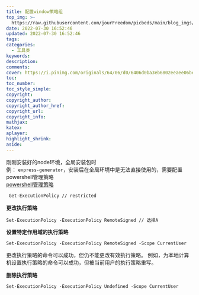 ```yaml
---
title: 配置window策略组
top_img: >-
  https://raw.githubusercontent.com/jourFreedom/picbeds/main/blog_imgs/8ea16b280878493e8b07cd4f33c4b465_9b9b8903ca754025ae8507dbb805525a_thumb.jpg
date: 2022-07-30 16:52:46
updated: 2022-07-30 16:52:46
tags:
categories:
  - 工具类
keywords:
description:
comments:
cover: https://i.pinimg.com/originals/64/06/d0/6406d0ba3eb6802eeaee06bea305196e.jpg
toc:
toc_number:
toc_style_simple:
copyright:
copyright_author:
copyright_author_href:
copyright_url:
copyright_info:
mathjax:
katex:
aplayer:
highlight_shrink:
aside:
---
```



刚刚安装好的node环境，全局安装包时  
  例： `express-generator`，安装后在全局环境中是无法直接使用的，需要配置powershell管理策略  
    [powershell管理策略](https://docs.microsoft.com/zh-cn/powershell/module/microsoft.powershell.core/about/about_execution_policies?view=powershell-7.2 "powershell管理策略")

```bash
 Get-ExecutionPolicy // restricted
```

 **更改执行策略**

```
Set-ExecutionPolicy -ExecutionPolicy RemoteSigned // 选择A
```

**设置特定作用域的执行策略**
  
```
Set-ExecutionPolicy -ExecutionPolicy RemoteSigned -Scope CurrentUser
```

 更改执行策略的命令可以成功，但仍不能更改有效执行策略。
 例如，为本地计算机设置执行策略的命令可以成功，但被当前用户的执行策略重写。  

**删除执行策略**

```
Set-ExecutionPolicy -ExecutionPolicy Undefined -Scope CurrentUser
```
